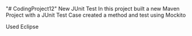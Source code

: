 "# CodingProject12" 
New JUnit Test
In this project built a new Maven Project with a JUnit Test Case
created a method and test using Mockito

Used Eclipse

